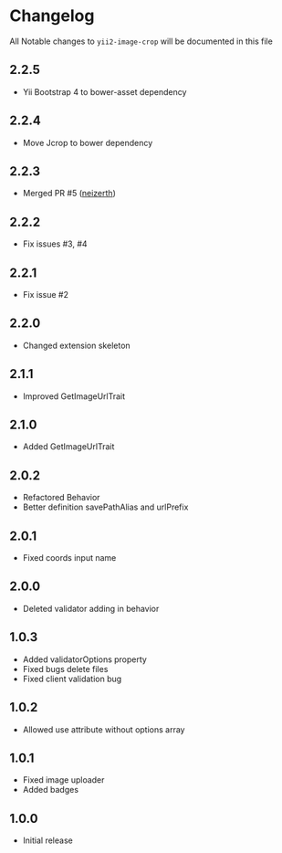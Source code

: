 # Changelog

All Notable changes to `yii2-image-crop` will be documented in this file

## 2.2.5
- Yii Bootstrap 4 to bower-asset dependency

## 2.2.4
- Move Jcrop to bower dependency

## 2.2.3
- Merged PR #5 ([neizerth](https://github.com/neizerth))

## 2.2.2
- Fix issues #3, #4

## 2.2.1
- Fix issue #2

## 2.2.0
- Changed extension skeleton

## 2.1.1
- Improved GetImageUrlTrait

## 2.1.0
- Added GetImageUrlTrait

## 2.0.2
- Refactored Behavior
- Better definition savePathAlias and urlPrefix

## 2.0.1
- Fixed coords input name

## 2.0.0
- Deleted validator adding in behavior

## 1.0.3
- Added validatorOptions property
- Fixed bugs delete files
- Fixed client validation bug

## 1.0.2
- Allowed use attribute without options array

## 1.0.1
- Fixed image uploader
- Added badges

## 1.0.0
- Initial release
